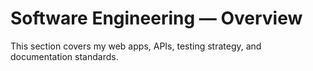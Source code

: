 # Software Engineering — Overview
This section covers my web apps, APIs, testing strategy, and documentation standards.
